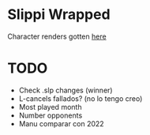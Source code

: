 # Slippi Wrapped

Character renders gotten [here](https://www.reddit.com/r/smashbros/comments/4khef3/melee_full_classic_mode_poses_good_for_streams/)


# TODO
- Check .slp changes (winner)
- L-cancels fallados? (no lo tengo creo)
- Most played month
- Number opponents
- Manu comparar con 2022
